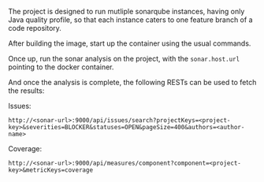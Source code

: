 The project is designed to run mutliple sonarqube instances, having only Java quality profile, so that each instance caters to one feature branch of a code repository. 

After building the image, start up the container using the usual commands.

Once up, run the sonar analysis on the project, with the ````sonar.host.url```` pointing to the docker container.

And once the analysis is complete, the following RESTs can be used to fetch the results:

Issues: 
````
http://<sonar-url>:9000/api/issues/search?projectKeys=<project-key>&severities=BLOCKER&statuses=OPEN&pageSize=400&authors=<author-name>
````

Coverage:
````
http://<sonar-url>:9000/api/measures/component?component=<project-key>&metricKeys=coverage
````
